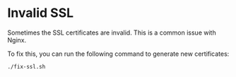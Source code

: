 # Invalid SSL

Sometimes the SSL certificates are invalid. This is a common issue with Nginx.

To fix this, you can run the following command to generate new certificates:

```bash
./fix-ssl.sh
```
